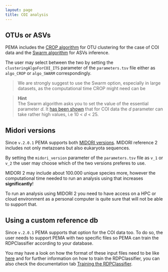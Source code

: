 ```yaml
---
layout: page
title: COI analysis
---
```



## OTUs or ASVs

PEMA includes the [CROP algorithm](https://code.google.com/archive/p/crop-tingchenlab/) for OTU clustering for the case of COI data and the [Swarm algorithm](https://github.com/torognes/swarm) for ASVs inference. 

The user may select between the two by setting the `clusteringAlgoForCOI_ITS` parameter of the `parameters.tsv` file either as `algo_CROP` or `algo_SWARM` correspondingly. 

> We are strongly suggest to use the Swarm option, especially in large datasets, as the computational time CROP might need can be 


> **Hint** <br />
The Swarm algorithm asks you to set the value of the essential parameter *d*. It [has been shown](https://www.biorxiv.org/content/10.1101/717355v3.full.pdf) that for COI data the *d* parameter can take rather high values, i.e 10 < *d* < 25. 


## Midori versions

Since `v.2.0.1` PEMA supports both [MIDORI versions](http://www.reference-midori.info/). MIDORI reference 2 includes not only metazoans but also eukaryota sequences.  

By setting the `midori_version` parameter of the `parameters.tsv` file as `v_1` or `v_2` the user may choose which of the two versions preferes to use.

MIDORI 2 may include about 100.000 unique species more, however the computational time needed to run an analysis using that increases **significantly**! 

To run an analysis using MIDORI 2 you need to have access on a HPC or cloud environment as a personal computer is quite sure that will not be able to support that. 

## Using a custom reference db

Since `v.2.0.1` PEMA supports that option for the COI data too. 
To do so, the user needs to support PEMA with two specific files so PEMA can train the RDPClassifier according to your database. 

You may have a look on how the format of these input files need to be like [here](https://github.com/hariszaf/pema/tree/local_ref_db/analysis_directory/custom_ref_db/rdpclassifier_example) and for further information on how to train the RDPClassifier, you can also check the documentation tab [Training the RDPClassifier](https://hariszaf.github.io/pema_documentation/training_rdpclassifier/).


